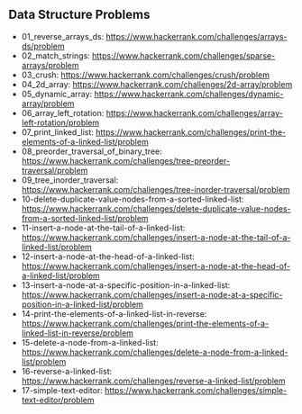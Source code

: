 ## Data Structure Problems

  * 01_reverse_arrays_ds: https://www.hackerrank.com/challenges/arrays-ds/problem
  * 02_match_strings: https://www.hackerrank.com/challenges/sparse-arrays/problem
  * 03_crush: https://www.hackerrank.com/challenges/crush/problem
  * 04_2d_array: https://www.hackerrank.com/challenges/2d-array/problem
  * 05_dynamic_array: https://www.hackerrank.com/challenges/dynamic-array/problem
  * 06_array_left_rotation: https://www.hackerrank.com/challenges/array-left-rotation/problem
  * 07_print_linked_list: https://www.hackerrank.com/challenges/print-the-elements-of-a-linked-list/problem
  * 08_preorder_traversal_of_binary_tree: https://www.hackerrank.com/challenges/tree-preorder-traversal/problem
  * 09_tree_inorder_traversal: https://www.hackerrank.com/challenges/tree-inorder-traversal/problem
  * 10-delete-duplicate-value-nodes-from-a-sorted-linked-list: https://www.hackerrank.com/challenges/delete-duplicate-value-nodes-from-a-sorted-linked-list/problem
  * 11-insert-a-node-at-the-tail-of-a-linked-list: https://www.hackerrank.com/challenges/insert-a-node-at-the-tail-of-a-linked-list/problem
  * 12-insert-a-node-at-the-head-of-a-linked-list: https://www.hackerrank.com/challenges/insert-a-node-at-the-head-of-a-linked-list/problem
  * 13-insert-a-node-at-a-specific-position-in-a-linked-list: https://www.hackerrank.com/challenges/insert-a-node-at-a-specific-position-in-a-linked-list/problem
  * 14-print-the-elements-of-a-linked-list-in-reverse: https://www.hackerrank.com/challenges/print-the-elements-of-a-linked-list-in-reverse/problem
  * 15-delete-a-node-from-a-linked-list: https://www.hackerrank.com/challenges/delete-a-node-from-a-linked-list/problem
  * 16-reverse-a-linked-list: https://www.hackerrank.com/challenges/reverse-a-linked-list/problem
  * 17-simple-text-editor: https://www.hackerrank.com/challenges/simple-text-editor/problem
